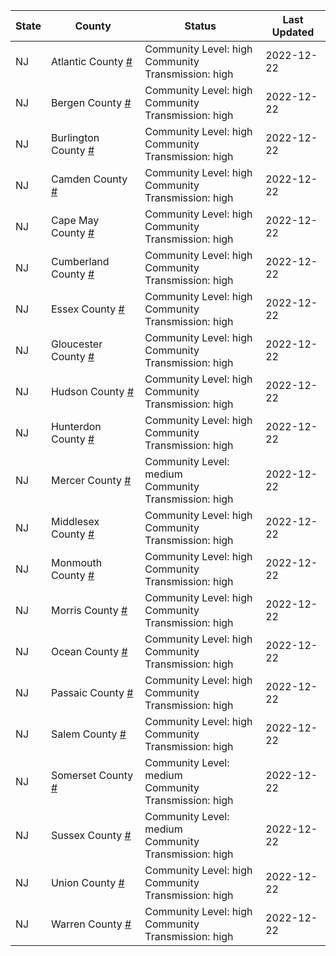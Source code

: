 State | County | Status | Last Updated
--- | --- | --- | --- 
NJ | Atlantic County <a href="#atlantic_county">#</a> | <a name="atlantic_county"></a>Community Level: high<br/>Community Transmission: high | 2022-12-22
NJ | Bergen County <a href="#bergen_county">#</a> | <a name="bergen_county"></a>Community Level: high<br/>Community Transmission: high | 2022-12-22
NJ | Burlington County <a href="#burlington_county">#</a> | <a name="burlington_county"></a>Community Level: high<br/>Community Transmission: high | 2022-12-22
NJ | Camden County <a href="#camden_county">#</a> | <a name="camden_county"></a>Community Level: high<br/>Community Transmission: high | 2022-12-22
NJ | Cape May County <a href="#cape_may_county">#</a> | <a name="cape_may_county"></a>Community Level: high<br/>Community Transmission: high | 2022-12-22
NJ | Cumberland County <a href="#cumberland_county">#</a> | <a name="cumberland_county"></a>Community Level: high<br/>Community Transmission: high | 2022-12-22
NJ | Essex County <a href="#essex_county">#</a> | <a name="essex_county"></a>Community Level: high<br/>Community Transmission: high | 2022-12-22
NJ | Gloucester County <a href="#gloucester_county">#</a> | <a name="gloucester_county"></a>Community Level: high<br/>Community Transmission: high | 2022-12-22
NJ | Hudson County <a href="#hudson_county">#</a> | <a name="hudson_county"></a>Community Level: high<br/>Community Transmission: high | 2022-12-22
NJ | Hunterdon County <a href="#hunterdon_county">#</a> | <a name="hunterdon_county"></a>Community Level: high<br/>Community Transmission: high | 2022-12-22
NJ | Mercer County <a href="#mercer_county">#</a> | <a name="mercer_county"></a>Community Level: medium<br/>Community Transmission: high | 2022-12-22
NJ | Middlesex County <a href="#middlesex_county">#</a> | <a name="middlesex_county"></a>Community Level: high<br/>Community Transmission: high | 2022-12-22
NJ | Monmouth County <a href="#monmouth_county">#</a> | <a name="monmouth_county"></a>Community Level: high<br/>Community Transmission: high | 2022-12-22
NJ | Morris County <a href="#morris_county">#</a> | <a name="morris_county"></a>Community Level: high<br/>Community Transmission: high | 2022-12-22
NJ | Ocean County <a href="#ocean_county">#</a> | <a name="ocean_county"></a>Community Level: high<br/>Community Transmission: high | 2022-12-22
NJ | Passaic County <a href="#passaic_county">#</a> | <a name="passaic_county"></a>Community Level: high<br/>Community Transmission: high | 2022-12-22
NJ | Salem County <a href="#salem_county">#</a> | <a name="salem_county"></a>Community Level: high<br/>Community Transmission: high | 2022-12-22
NJ | Somerset County <a href="#somerset_county">#</a> | <a name="somerset_county"></a>Community Level: medium<br/>Community Transmission: high | 2022-12-22
NJ | Sussex County <a href="#sussex_county">#</a> | <a name="sussex_county"></a>Community Level: medium<br/>Community Transmission: high | 2022-12-22
NJ | Union County <a href="#union_county">#</a> | <a name="union_county"></a>Community Level: high<br/>Community Transmission: high | 2022-12-22
NJ | Warren County <a href="#warren_county">#</a> | <a name="warren_county"></a>Community Level: high<br/>Community Transmission: high | 2022-12-22
